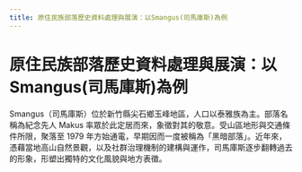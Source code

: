 ```yaml
---
title: 原住民族部落歷史資料處理與展演：以Smangus(司馬庫斯)為例
---
```


# 原住民族部落歷史資料處理與展演：以Smangus(司馬庫斯)為例

Smangus（司馬庫斯）位於新竹縣尖石鄉玉峰地區，人口以泰雅族為主。部落名稱為紀念先人 Makus 率眾於此定居而來，象徵對其的敬意。受山區地形與交通條件所限，聚落至 1979 年方始通電，早期因而一度被稱為「黑暗部落」。近年來，憑藉當地高山自然景觀，以及社群治理機制的建構與運作，司馬庫斯逐步翻轉過去的形象，形塑出獨特的文化風貌與地方表徵。